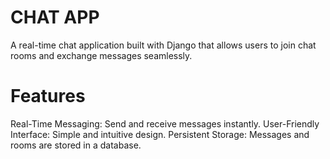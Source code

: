 # CHAT APP
A real-time chat application built with Django that allows users to join chat rooms and exchange messages seamlessly.
# Features
Real-Time Messaging: Send and receive messages instantly.
User-Friendly Interface: Simple and intuitive design.
Persistent Storage: Messages and rooms are stored in a database.
